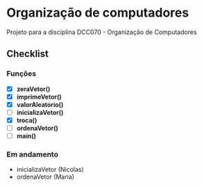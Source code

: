 # Organização de computadores
Projeto para a disciplina DCC070 - Organização de Computadores

## Checklist
### Funções
 - [x] <b>zeraVetor()</b>
 - [x] <b>imprimeVetor()</b>
 - [x] <b>valorAleatorio()</b>
 - [ ] <b>inicializaVetor()</b>
 - [x] <b>troca()</b>
 - [ ] <b>ordenaVetor()</b>
 - [ ] <b>main()</b>

### Em andamento
 - inicializaVetor (Nicolas)
 - ordenaVetor (Maria)
